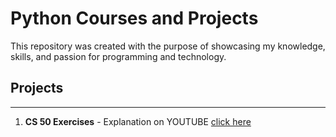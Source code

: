 
# Python Courses and Projects

This repository was created with the purpose of showcasing my knowledge, skills, and passion for programming and technology.

## Projects

---
1. **CS 50 Exercises** - Explanation on YOUTUBE [click here](https://www.youtube.com/playlist?list=PLs4p-D6VVrCv5kQSKHGgHieKJwFchNXgm)

